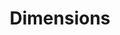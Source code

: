 ---
bigquery: https://console.cloud.google.com/bigquery?p=covid-19-dimensions-ai&page=table&d=data&t=publications
contributors: Digital Science, https://www.digital-science.com/
cost: Free for personal, non-commercial use.
description: Dimensions contains more than 100 million publications, ranging from
  articles published in scholarly journals, books and book chapters, to preprints
  and conference proceedings. All publications are contextualized with linked data
  sets, funding, publications, patents, clinical trials, and policy documents. You
  can also view associated categories, funders, institutions, and researcher profiles.
documentation: https://docs.dimensions.ai/bigquery/index.html
last_edit: 04/12/2022, 21:59:29
location: https://www.dimensions.ai/products/free/
maintained_by: Digital Science, https://www.digital-science.com/
schema_fields:
- expiration_year
- volume
- funder_org_cities
- granted_date
- aliases
- wikipedia_url
- journal
- phase
- conference
- current_assignee
- funder_countries
- filing_year
- legal_events
- original_abstract
- publication_date
- researcher_ids
- authors
- pmid
- funding_gbp
- associated_publication_id
- brief_title
- funding_details
- type
- description
- open_access_categories_v2
- date_online
- email_address
- start_year
- funding_aud
- granted_year
- category_hrcs_hc
- end_date
- start_date
- associated_publication_arxiv_id
- funding_usd
- associated_publication_doi
- name
- category_icrp_cso
- funding_cny
- clinical_trial_ids
- date_modified
- funder_org_countries
- doi
- foa_number
- external_ids
- funder_orgs
- arxiv_id
- category_sdg
- resulting_publication_ids
- altmetrics
- gender
- kind
- expiration_date
- funder_org_acronyms
- mesh_headings
- cited_by_ids
- research_org_countries
- original_title
- subtitles
- book_title
- date_print
- year
- date_imported_gbq
- open_access_categories
- repository_url
- publication_ids
- assignee_orgs
- citations
- category_for
- filing_status
- linkout
- funding_amount
- original_assignee
- inventor_names
- category_rcdc
- research_org_state_names
- types
- eisbn
- current_assignee_countries
- links
- research_org_cities
- category_uoa
- embargo_date
- isbn
- resulting_publication_doi
- address
- book_series_title
- research_org_city_names
- funder_org
- source_id
- patent_ids
- organisation_details
- family_id
- parent_id
- funding_nzd
- supporting_grant_ids
- mesh_terms
- funding_eur
- end_year
- funding_cad
- category_hrcs_rac
- repository_name
- abstract
- repository_id
- citations_count
- categories
- publisher
- citation_string
- date_normal
- metrics
- family_count
- registry
- research_orgs
- research_org_state_codes
- funder_org_state_codes
- funding_chf
- funding_jpy
- priority_year
- original_assignee_orgs
- editors
- language
- funding_currency
- current_assignee_orgs
- status
- journal_lists
- date
- priority_date
- category_bra
- associated_publication_pmid
- acronym
- category_icrp_ct
- reference_ids
- associated_grant_ids
- created_date
- active_years
- publication_year
- relationships
- filing_date
- grant_number
- acknowledgements
- jurisdiction
- interventions
- title
- assignee_countries
- issue
- license
- established
- labels
- pages
- research_org_country_names
- id
- original_assignee_countries
- proceedings_title
- conditions
- concepts
- pmcid
- acronyms
- investigators
- ipcr
- application_number
- cpc
- category_hra
- legal_status
- date_inserted
- family_members_ids
shortname: dimensions
tags:
- scholarly literature
- patents
- funding
- clinical trials
- academic profiles
terms_of_use: 'Use of both the Dimensions COVID-19 dataset and full Dimensions dataset
  are subject to the Dimensions Terms of use: https://www.dimensions.ai/policies-terms-legal '
title: Dimensions
uuid: dcff88bd-fe6b-4fdb-8159-809bf9d7bc1c
---